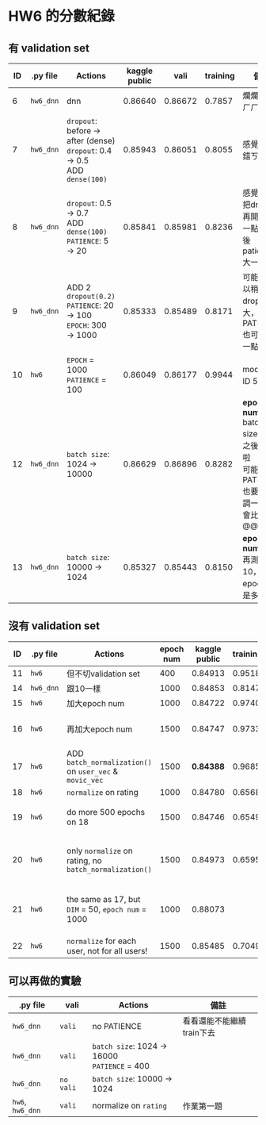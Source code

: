 HW6 的分數紀錄
==============

## 有 validation set
| ID | .py file  | Actions                                                                         | kaggle public | vali    | training | 備註                                                                                      |
|----|-----------|---------------------------------------------------------------------------------|---------------|---------|----------|-------------------------------------------------------------------------------------------|
| 6  | `hw6_dnn` | dnn                                                                             | 0.86640       | 0.86672 | 0.7857   | 爛爛的，ㄏㄏ                                                                              |
| 7  | `hw6_dnn` | `dropout`: before → after (dense)<br> `dropout`: 0.4 → 0.5<br> ADD `dense(100)` | 0.85943       | 0.86051 | 0.8055   | 感覺還不錯ㄎㄎ                                                                            |
| 8  | `hw6_dnn` | `dropout`: 0.5 → 0.7<br> ADD `dense(100)`<br> `PATIENCE`: 5 → 20                | 0.85841       | 0.85981 | 0.8236   | 感覺可以把dropout再開更大一點，然後patience大一點                                         |
| 9  | `hw6_dnn` | ADD 2 `dropout(0.2)`<br> `PATIENCE`: 20 → 100<br> `EPOCH`: 300 → 1000           | 0.85333       | 0.85489 | 0.8171   | 可能還可以稍微把dropout開大，然後PATIENCE也可以大一點                                     |
| 10 | `hw6`     | `EPOCH` = 1000<br> `PATIENCE` = 100                                             | 0.86049       | 0.86177 | 0.9944   | model跟ID 5一樣                                                                           |
| 12 | `hw6_dnn` | `batch size`: 1024 → 10000                                                      | 0.86629       | 0.86896 | 0.8282   | **epoch num=360**<br> batch size改大之後就爛啦<br> 可能PATIENCE也要跟著調一下才會比較好@@ |
| 13 | `hw6_dnn` | `batch size`: 10000 → 1024                                                      | 0.85327       | 0.85443 | 0.8150   | **epoch num=800**<br>再測一次10，看看epoch數是多少                                        |

## 沒有 validation set
| ID | .py file  | Actions                                                 | epoch num | kaggle public | training | 備註                         |
|----|-----------|---------------------------------------------------------|-----------|---------------|----------|------------------------------|
| 11 | `hw6`     | 但不切validation set                                    | 400       | 0.84913       | 0.9518   |                              |
| 14 | `hw6_dnn` | 跟10一樣                                                | 1000      | 0.84853       | 0.8147   |                              |
| 15 | `hw6`     | 加大epoch num                                           | 1000      | 0.84722       | 0.9740   |                              |
| 16 | `hw6`     | 再加大epoch num                                         | 1500      | 0.84747       | 0.9733   | 感覺是overfit了XD            |
| 17 | `hw6`     | ADD `batch_normalization()` on `user_vec` & `movic_vec` | 1500      | **0.84388**   | 0.9685   |                              |
| 18 | `hw6`     | `normalize` on rating                                   | 1000      | 0.84780       | 0.6568   |                              |
| 19 | `hw6`     | do more 500 epochs on 18                                | 1500      | 0.84746       | 0.6549   | 好像不太算overfit @@         |
| 20 | `hw6`     | only `normalize` on rating, no `batch_normalization()`  | 1500      | 0.84973       | 0.6595   | 看來normalize的成效很爛 @@   |
| 21 | `hw6`     | the same as 17, but `DIM` = 50, `epoch num` = 1000      | 1000      | 0.88073       |          | 作業第二題 - Part 1: DIM變小 |
| 22 | `hw6`     | `normalize` for each user, not for all users!           | 1500      | 0.85485       | 0.7049   |                              |

## 可以再做的實驗
| .py file         | vali      | Actions                                         | 備註                      |
|------------------|-----------|-------------------------------------------------|---------------------------|
| `hw6_dnn`        | `vali`    | no PATIENCE                                     | 看看還能不能繼續train下去 |
| `hw6_dnn`        | `vali`    | `batch size`: 1024 → 16000<br> `PATIENCE` = 400 |                           |
| `hw6_dnn`        | `no vali` | `batch size`: 10000 → 1024                      |                           |
| `hw6`, `hw6_dnn` | `vali`    | normalize on `rating`                           | 作業第一題                |
